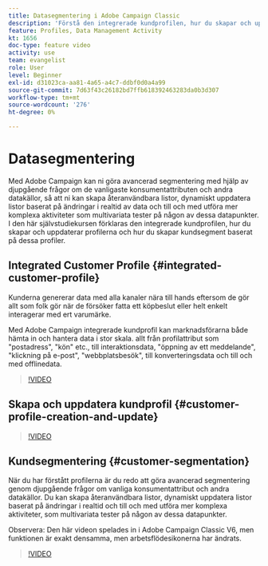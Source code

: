 ```yaml
---
title: Datasegmentering i Adobe Campaign Classic
description: 'Förstå den integrerade kundprofilen, hur du skapar och uppdaterar profilerna och hur du skapar kundsegment baserat på dessa profiler. '
feature: Profiles, Data Management Activity
kt: 1656
doc-type: feature video
activity: use
team: evangelist
role: User
level: Beginner
exl-id: d31023ca-aa81-4a65-a4c7-ddbf0d0a4a99
source-git-commit: 7d63f43c26182bd7ffb618392463283da0b3d307
workflow-type: tm+mt
source-wordcount: '276'
ht-degree: 0%

---
```


# Datasegmentering

Med Adobe Campaign kan ni göra avancerad segmentering med hjälp av djupgående frågor om de vanligaste konsumentattributen och andra datakällor, så att ni kan skapa återanvändbara listor, dynamiskt uppdatera listor baserat på ändringar i realtid av data och till och med utföra mer komplexa aktiviteter som multivariata tester på någon av dessa datapunkter. I den här självstudiekursen förklaras den integrerade kundprofilen, hur du skapar och uppdaterar profilerna och hur du skapar kundsegment baserat på dessa profiler.

## Integrated Customer Profile {#integrated-customer-profile}

Kunderna genererar data med alla kanaler nära till hands eftersom de gör allt som folk gör när de försöker fatta ett köpbeslut eller helt enkelt interagerar med ert varumärke.

Med Adobe Campaign integrerade kundprofil kan marknadsförarna både hämta in och hantera data i stor skala. allt från profilattribut som &quot;postadress&quot;, &quot;kön&quot; etc., till interaktionsdata, &quot;öppning av ett meddelande&quot;, &quot;klickning på e-post&quot;, &quot;webbplatsbesök&quot;, till konverteringsdata och till och med offlinedata.

>[!VIDEO](https://video.tv.adobe.com/v/23629?quality=12)

## Skapa och uppdatera kundprofil {#customer-profile-creation-and-update}

>[!VIDEO](https://video.tv.adobe.com/v/23632?quality=12)

## Kundsegmentering  {#customer-segmentation}

När du har förstått profilerna är du redo att göra avancerad segmentering genom djupgående frågor om vanliga konsumentattribut och andra datakällor. Du kan skapa återanvändbara listor, dynamiskt uppdatera listor baserat på ändringar i realtid och till och med utföra mer komplexa aktiviteter, som multivariata tester på någon av dessa datapunkter.

Observera: Den här videon spelades in i Adobe Campaign Classic V6, men funktionen är exakt densamma, men arbetsflödesikonerna har ändrats.

>[!VIDEO](https://video.tv.adobe.com/v/23635?quality=12)

